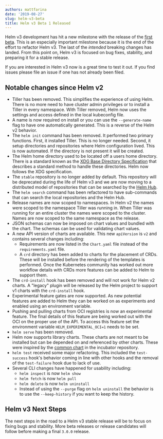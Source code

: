 ```yaml
---
authors: mattfarina
date: '2019-08-27'
slug: helm-v3-beta
title: Helm v3 Beta 1 Released
---
```



Helm v3 development has hit a new milestone with the release of the [first beta](https://github.com/helm/helm/releases/tag/v3.0.0-beta.1). This is an especially important milestone because it is the end of the effort to refactor Helm v3. The last of the _intended_ breaking changes has landed. From this point on, Helm v3 is focused on bug fixes, stability, and preparing it for a stable release.

If you are interested in Helm v3 now is a great time to test it out. If you find issues please file an issue if one has not already been filed.

## Notable changes since Helm v2

* Tiller has been removed. This simplifies the experience of using Helm. There is no more need to have cluster admin privileges or to install a Tiller in every namespace. With Tiller removed, Helm now uses the settings and access defined in the local kubeconfig file.
* A name is now required on install or you can use the `--generate-name` flag to have one automatically generated. This is a reverse of the Helm v2 behavior.
* The `helm init` command has been removed. It performed two primary functions. First, it installed Tiller. This is no longer needed. Second, it setup directories and repositories where Helm configuration lived. This is now automated. If the directory is not present it will be created.
* The Helm home directory used to be located off a users home directory. There is a standard known as the [XDG Base Directory Specification](https://standards.freedesktop.org/basedir-spec/basedir-spec-latest.html) that describes a standard method to handle these directories. Helm now follows the XDG specification.
* The `stable` repository is no longer added by default. This repository will be deprecated during the life of Helm v3 and we are now moving to a distributed model of repositories that can be searched by the [Helm Hub](https://hub.helm.sh).
* The `helm search` command has been refactored to have sub-commands that can search the local repositories and the Helm Hub.
* Release names are now scoped to namespaces. In Helm v2 the names were scoped to the namespace Tiller was running in. When Tiller was running for an entire cluster the names were scoped to the cluster. Names are now scoped to the same namespace as the release.
* JSON schemas can now be imposed on chart values and bundled with the chart. The schemas can be used for validating chart values.
* A new API version of charts are available. This new `apiVersion` is `v2` and contains several changes including:
  * Requirements are now listed in the `Chart.yaml` file instead of the `requirements.yaml` file.
  * A `crd` directory has been added to charts for the placement of CRDs. These will be installed before the rendering of the templates is performed. Once the Kubernetes community has worked out more workflow details with CRDs more features can be added to Helm to support them.
* The `crd-install` hook has been removed and will not work for Helm v2 charts. A "legacy" plugin will be released by the Helm project to support v1 charts with the `crd-install` hook.
* Experimental feature gates are now supported. As new potential features are added to Helm they can be worked on as experiments and enabled using an environment variable.
* Pushing and pulling charts from OCI registries is now an experimental feature. The final details of this feature are being worked out with the OCI on the proper use of the API. To access this feature set the environment variable `HELM_EXPERIMENTAL_OCI=1` needs to be set.
* `helm serve` has been removed.
* Helm now supports library charts. These charts are not meant to be installed but can be depended on and referenced by other charts. These were inspired by the [common chart](https://github.com/helm/charts/tree/master/incubator/common) in the incubator repository.
* `helm test` received some major refactoring. This included the `test-success` hook's behavior coming in line with other hooks and the removal of the `test-failure` hook due to lack of use.
* Several CLI changes have happened for usability including:
  * `helm inspect` is now `helm show`
  * `helm fetch` is now `helm pull`
  * `helm delete` is now `helm uninstall`
  * Instead of using the `--purge` flag on `helm uninstall` the behavior is to use the `--keep-history` if you want to keep the history.

## Helm v3 Next Steps

The next steps in the road to a Helm v3 stable release will be to focus on fixing bugs and stability. More beta releases or release candidates will follow before making a final `3.0.0` release.
